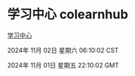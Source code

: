 # 学习中心 colearnhub
[学习中心](http://219.139.197.74:56308/colearnhub/)

2024年 11月 02日 星期六 06:10:02 CST

2024年 11月 01日 星期五 22:10:02 GMT
